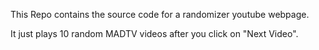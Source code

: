 This Repo contains the source code for a randomizer youtube webpage.

It just plays 10 random MADTV videos after you click on "Next Video".